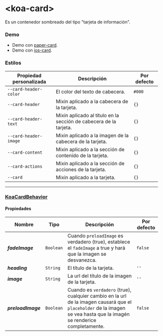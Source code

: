 # &lt;koa-card&gt;

Es un contenedor sombreado del tipo "tarjeta de información".

### Demo

* Demo con [paper-card](https://elements.polymer-project.org/elements/paper-card?view=demo).
* Demo con [ios-card](https://kingofapp.github.io/ios-card).

### Estilos

Propiedad personalizada | Descripción | Por defecto
----------------|-------------|--------
`--card-header-color` | El color del texto de cabecera. | `#000`
`--card-header` | Mixin aplicado a la cabecera de la tarjeta. | `{}`
`--card-header-text` | Mixin aplicado al título en la sección de cabecera de la tarjeta. | `{}`
`--card-header-image` | Mixin aplicado a la imagen de la cabecera de la tarjeta. | `{}`
`--card-content` | Mixin aplicado a la sección de contenido de la tarjeta. | `{}`
`--card-actions` | Mixin aplicado a la sección de acciones de la tarjeta. | `{}`
`--card` | Mixin aplicado a la tarjeta. | `{}`

---

### [KoaCardBehavior](https://github.com/KingofApp/koa-behaviors/blob/master/koa-card-behavior.html)

#### Propiedades

Nombre | Tipo | Descripción | Por defecto
-----|------|-------------|--------
***fadeImage*** | `Boolean` | Cuando `preloadImage` es verdadero (true), establece el `fadeImage` a true y hará que la imagen se desvanezca. | `false`
***heading*** | `String` | El título de la tarjeta. | `''`
***image*** | `String` | La url del título de la imagen de la tarjeta. | `''`
***preloadImage*** | `Boolean` | Cuando es `verdadero` (true), cualquier cambio en la url de la imagen causará que el `placeholder` de la imagen se vea hasta que la imagén se renderice completamente. | `false`
